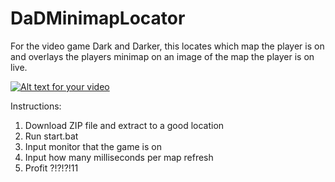 # DaDMinimapLocator
For the video game Dark and Darker, this locates which map the player is on and overlays the players minimap on an image of the map the player is on live.

[![Alt text for your video](https://img.youtube.com/vi/tINZ1yZQa7I/0.jpg)](https://www.youtube.com/watch?v=tINZ1yZQa7I)


Instructions:

1. Download ZIP file and extract to a good location
2. Run start.bat
3. Input monitor that the game is on
4. Input how many milliseconds per map refresh
5. Profit ?!?!?!11
